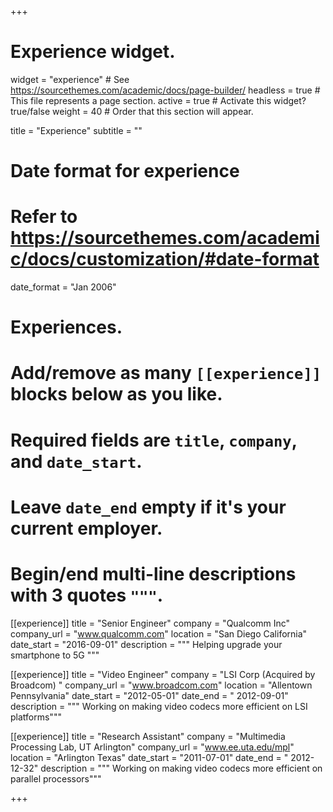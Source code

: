 +++
# Experience widget.
widget = "experience"  # See https://sourcethemes.com/academic/docs/page-builder/
headless = true  # This file represents a page section.
active = true  # Activate this widget? true/false
weight = 40  # Order that this section will appear.

title = "Experience"
subtitle = ""

# Date format for experience
#   Refer to https://sourcethemes.com/academic/docs/customization/#date-format
date_format = "Jan 2006"

# Experiences.
#   Add/remove as many `[[experience]]` blocks below as you like.
#   Required fields are `title`, `company`, and `date_start`.
#   Leave `date_end` empty if it's your current employer.
#   Begin/end multi-line descriptions with 3 quotes `"""`.

[[experience]]
  title = "Senior Engineer"
  company = "Qualcomm Inc"
  company_url = "www.qualcomm.com"
  location = "San Diego California"
  date_start = "2016-09-01"
  description = """ Helping upgrade your smartphone to 5G """

[[experience]]
  title = "Video Engineer"
  company = "LSI Corp (Acquired by Broadcom) "
  company_url = "www.broadcom.com"
  location = "Allentown Pennsylvania"
  date_start = "2012-05-01"
  date_end   = " 2012-09-01"
  description = """ Working on making video codecs more efficient on LSI platforms"""

[[experience]]
  title = "Research Assistant"
  company = "Multimedia Processing Lab, UT Arlington"
  company_url = "www.ee.uta.edu/mpl"
  location = "Arlington Texas"
  date_start = "2011-07-01"
  date_end   = " 2012-12-32"
  description = """ Working on making video codecs more efficient on parallel processors"""

+++
